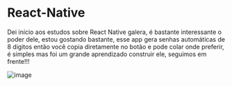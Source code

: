 # React-Native
Dei início aos estudos sobre React Native galera, é bastante interessante o poder dele, estou gostando bastante, esse app gera senhas automáticas de 8 digitos então você copia diretamente no botão e pode colar onde preferir, é simples mas foi um grande aprendizado construir ele, seguimos em frente!!!


![image](https://github.com/MatheusNascimento99/React-Native/assets/139829100/5700598a-55cf-4bf5-b4aa-b175e1b9884d)

